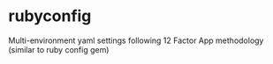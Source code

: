 # rubyconfig
Multi-environment yaml settings following 12 Factor App methodology (similar to ruby config gem)
